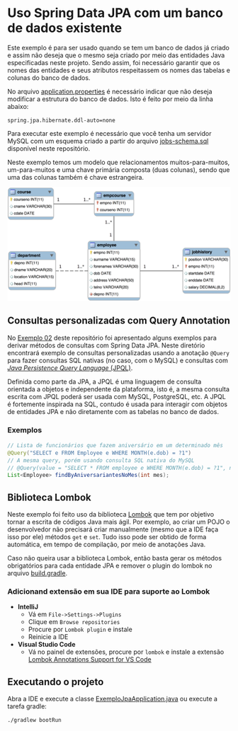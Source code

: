 # Uso Spring Data JPA com um banco de dados existente

Este exemplo é para ser usado quando se tem um banco de dados já criado e assim não deseja que o mesmo seja criado por meio das entidades Java especificadas neste projeto. Sendo assim, foi necessário garantir que os nomes das entidades e seus atributos respeitassem os nomes das tabelas e colunas do banco de dados.

No arquivo [application.properties](src/main/resources/application.properties) é necessário indicar que não deseja modificar a estrutura do banco de dados. Isto é feito por meio da linha abaixo:

```properties
spring.jpa.hibernate.ddl-auto=none
```

Para executar este exemplo é necessário que você tenha um servidor MySQL com um esquema criado a partir do arquivo [jobs-schema.sql](jobs-schema.sql) disponível neste repositório. 

Neste exemplo temos um modelo que relacionamentos muitos-para-muitos, um-para-muitos e uma chave primária composta (duas colunas), sendo que uma das colunas também é chave estrangeira.

![jobs schema](jobs-er-model.png)

## Consultas personalizadas com Query Annotation

No [Exemplo 02](../exemplo-02-um-para-muitos/Readme.md) deste repositório foi apresentado alguns exemplos para derivar métodos de consultas com Spring Data JPA. Neste diretório encontrará exemplo de consultas personalizadas usando a anotação `@Query` para fazer consultas SQL nativas (no caso, com o MySQL) e consultas com [*Java Persistence Query Language* (JPQL)](https://docs.oracle.com/cd/E12839_01/apirefs.1111/e13946/ejb3_langref.html).

Definida como parte da JPA, a JPQL é uma linguagem de consulta orientada a objetos e independente da plataforma, isto é, a mesma consulta escrita com JPQL poderá ser usada com MySQL, PostgreSQL, etc. A JPQL é fortemente inspirada na SQL, contudo é usada para interagir com objetos de entidades JPA e não diretamente com as tabelas no banco de dados.

### Exemplos

```java
// Lista de funcionários que fazem aniversário em um determinado mês
@Query("SELECT e FROM Employee e WHERE MONTH(e.dob) = ?1")
// A mesma query, porém usando consulta SQL nativa do MySQL
// @Query(value = "SELECT * FROM employee e WHERE MONTH(e.dob) = ?1", nativeQuery = true)
List<Employee> findByAniversariantesNoMes(int mes);
```

## Biblioteca Lombok

Neste exemplo foi feito uso da biblioteca [Lombok](https://projectlombok.org/) que tem por objetivo tornar a escrita de códigos Java mais ágil. Por exemplo, ao criar um POJO o desenvolvedor não precisará criar manualmente (mesmo que a IDE faça isso por ele) métodos `get` e `set`. Tudo isso pode ser obtido de forma automática, em tempo de compilação, por meio de anotações Java.

Caso não queira usar a biblioteca Lombok, então basta gerar os métodos obrigatórios para cada entidade JPA e remover o plugin do lombok no arquivo [build.gradle](build.gradle).

### Adicionand extensão em sua IDE para suporte ao Lombok

- **IntelliJ**
  - Vá em `File->Settings->Plugins`
  - Clique em `Browse repositories`
  - Procure por `Lombok plugin` e instale
  - Reinicie a IDE
- **Visual Studio Code**
  - Vá no painel de extensões, procure por `lombok` e instale a extensão [Lombok Annotations Support for VS Code](https://marketplace.visualstudio.com/items?itemName=GabrielBB.vscode-lombok)


## Executando o projeto

Abra a IDE e execute a classe [ExemploJpaApplication.java](src/main/java/engtelecom/bcd/ExemploJpaApplication.java) ou execute a tarefa gradle:

```bash
./gradlew bootRun
```